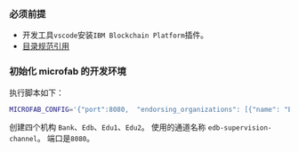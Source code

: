 
### 必须前提
- 开发工具`vscode`安装`IBM Blockchain Platform`插件。
- [目录规范引用](https://github.com/golang-standards/project-layout/blob/master/README_zh.md)

### 初始化 microfab 的开发环境
执行脚本如下：
```bash
MICROFAB_CONFIG='{"port":8080,  "endorsing_organizations": [{"name": "Bank"},{"name": "Edb"},{"name": "Edu1"},{"name": "Edu2"}],"channels": [{"name": "edb-supervision-channel","endorsing_organizations": ["Bank", "Edb", "Edu1", "Edu2"]}]}' docker run -e MICROFAB_CONFIG --label fabric-environment-name="edb Microfab" -d -p 8080:8080 ibmcom/ibp-microfab:0.0.11
```
创建四个机构 `Bank`、`Edb`、`Edu1`、`Edu2`。
使用的通道名称 `edb-supervision-channel`。
端口是`8080`。


